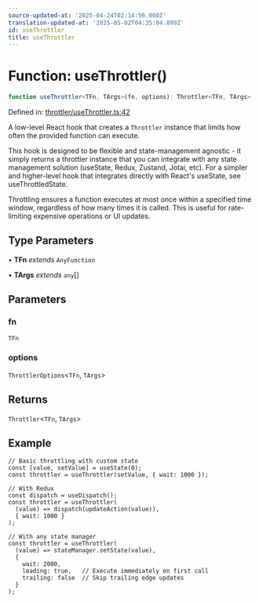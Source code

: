 ```yaml
---
source-updated-at: '2025-04-24T02:14:56.000Z'
translation-updated-at: '2025-05-02T04:35:04.899Z'
id: useThrottler
title: useThrottler
---
```


<!-- DO NOT EDIT: this page is autogenerated from the type comments -->

# Function: useThrottler()

```ts
function useThrottler<TFn, TArgs>(fn, options): Throttler<TFn, TArgs>
```

Defined in: [throttler/useThrottler.ts:42](https://github.com/TanStack/pacer/blob/main/packages/react-pacer/src/throttler/useThrottler.ts#L42)

A low-level React hook that creates a `Throttler` instance that limits how often the provided function can execute.

This hook is designed to be flexible and state-management agnostic - it simply returns a throttler instance that
you can integrate with any state management solution (useState, Redux, Zustand, Jotai, etc). For a simpler and higher-level hook that
integrates directly with React's useState, see useThrottledState.

Throttling ensures a function executes at most once within a specified time window,
regardless of how many times it is called. This is useful for rate-limiting
expensive operations or UI updates.

## Type Parameters

• **TFn** *extends* `AnyFunction`

• **TArgs** *extends* `any`[]

## Parameters

### fn

`TFn`

### options

`ThrottlerOptions`\<`TFn`, `TArgs`\>

## Returns

`Throttler`\<`TFn`, `TArgs`\>

## Example

```tsx
// Basic throttling with custom state
const [value, setValue] = useState(0);
const throttler = useThrottler(setValue, { wait: 1000 });

// With Redux
const dispatch = useDispatch();
const throttler = useThrottler(
  (value) => dispatch(updateAction(value)),
  { wait: 1000 }
);

// With any state manager
const throttler = useThrottler(
  (value) => stateManager.setState(value),
  {
    wait: 2000,
    leading: true,   // Execute immediately on first call
    trailing: false  // Skip trailing edge updates
  }
);
```
